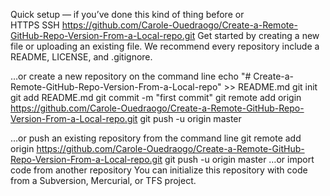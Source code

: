 Quick setup — if you’ve done this kind of thing before
or	
HTTPS
SSH
https://github.com/Carole-Ouedraogo/Create-a-Remote-GitHub-Repo-Version-From-a-Local-repo.git
Get started by creating a new file or uploading an existing file. We recommend every repository include a README, LICENSE, and .gitignore.

…or create a new repository on the command line
echo "# Create-a-Remote-GitHub-Repo-Version-From-a-Local-repo" >> README.md
git init
git add README.md
git commit -m "first commit"
git remote add origin https://github.com/Carole-Ouedraogo/Create-a-Remote-GitHub-Repo-Version-From-a-Local-repo.git
git push -u origin master
                
…or push an existing repository from the command line
git remote add origin https://github.com/Carole-Ouedraogo/Create-a-Remote-GitHub-Repo-Version-From-a-Local-repo.git
git push -u origin master
…or import code from another repository
You can initialize this repository with code from a Subversion, Mercurial, or TFS project.
